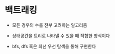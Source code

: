 # 백트래킹

- 모든 경우의 수를 전부 고려하는 알고리즘

- 상태공간을 트리로 나타낼 수 있을 때 적합한 방식이다

- bfs, dfs 혹은 최선 우선 탐색을 통해 구현한다

